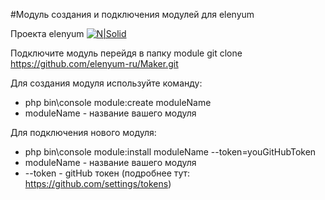 #Модуль создания и подключения модулей для elenyum

Проекта elenyum
[![N|Solid](https://images.assetsdelivery.com/compings_v2/arbuzu/arbuzu1606/arbuzu160600041.jpg)](https://github.com/elenyum-ru/elenyum)

Подключите модуль перейдя в папку module
git clone https://github.com/elenyum-ru/Maker.git

Для создания модуля используйте команду:
- php bin\console module:create moduleName
- moduleName - название вашего модуля

Для подключения нового модуля:
- php bin\console module:install moduleName --token=youGitHubToken
- moduleName - название вашего модуля
- --token - gitHub токен (подробнее тут: https://github.com/settings/tokens)


